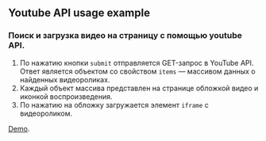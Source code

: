 ## Youtube API usage example
### Поиск и загрузка видео на страницу с помощью youtube API.

1. По нажатию кнопки `submit` отправляется GET-запрос в YouTube API. Ответ является объектом со свойством `items` — массивом данных о найденных видеороликах.
2. Каждый объект массива представлен на странице обложкой видео и иконкой воспроизведения.
3. По нажатию на обложку загружается элемент `iframe` с видеороликом.

[Demo](https://ithrforu.github.io/youtube-api/).
